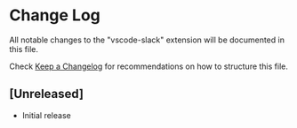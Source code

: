 # Change Log

All notable changes to the "vscode-slack" extension will be documented in this file.

Check [Keep a Changelog](http://keepachangelog.com/) for recommendations on how to structure this file.

## [Unreleased]

- Initial release